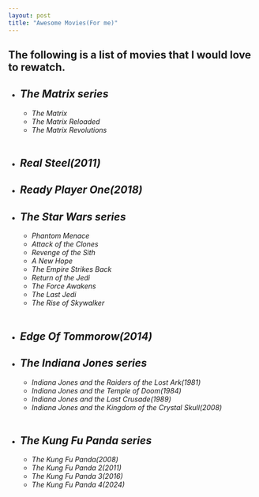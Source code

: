 ```yaml
---
layout: post
title: "Awesome Movies(For me)"
---
```


## The following is a list of movies that I would love to rewatch.

- ## *The Matrix series*
    - *The Matrix*
    - *The Matrix Reloaded*
    - *The Matrix Revolutions*
<br><br>
- ## *Real Steel(2011)*
- ## *Ready Player One(2018)*
- ## *The Star Wars series*
    - *Phantom Menace*
    - *Attack of the Clones*
    - *Revenge of the Sith*
    - *A New Hope*
    - *The Empire Strikes Back*
    - *Return of the Jedi*
    - *The Force Awakens*
    - *The Last Jedi*
    - *The Rise of Skywalker*
<br><br>
- ## *Edge Of Tommorow(2014)*
- ## *The Indiana Jones series*
    - *Indiana Jones and the Raiders of the Lost Ark(1981)*
    - *Indiana Jones and the Temple of Doom(1984)*
    - *Indiana Jones and the Last Crusade(1989)*
    - *Indiana Jones and the Kingdom of the Crystal Skull(2008)*
<br><br>
- ## *The Kung Fu Panda series*
    - *The Kung Fu Panda(2008)*
    - *The Kung Fu Panda 2(2011)*
    - *The Kung Fu Panda 3(2016)*
    - *The Kung Fu Panda 4(2024)*
<br><br>
